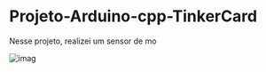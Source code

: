 # Projeto-Arduino-cpp-TinkerCard

  Nesse projeto, realizei um sensor de mo
  
![imag](https://github.com/user-attachments/assets/a318b6ee-bb10-40b8-add4-95fb8471fec1)
